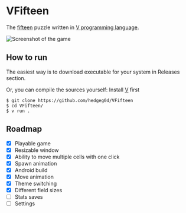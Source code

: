 # VFifteen
The [fifteen](https://en.wikipedia.org/wiki/15_puzzle) puzzle written in [V programming language](https://vlang.io).

![Screenshot of the game](https://i.imgur.com/exDFTf5.png)
 ## How to run
 The easiest way is to download executable for your system in Releases section.

 Or, you can compile the sources yourself:
 Install [V](https://vlang.io/) first
 ```
$ git clone https://github.com/hedgeg0d/VFifteen
$ cd VFifteen/
$ v run . 
```

## Roadmap

 - [x] Playable game
 - [x] Resizable window
 - [x] Ability to move multiple cells with one click
 - [x] Spawn animation
 - [x] Android build
 - [x] Move animation
 - [x] Theme switching
 - [x] Different field sizes
 - [ ] Stats saves
 - [ ] Settings
